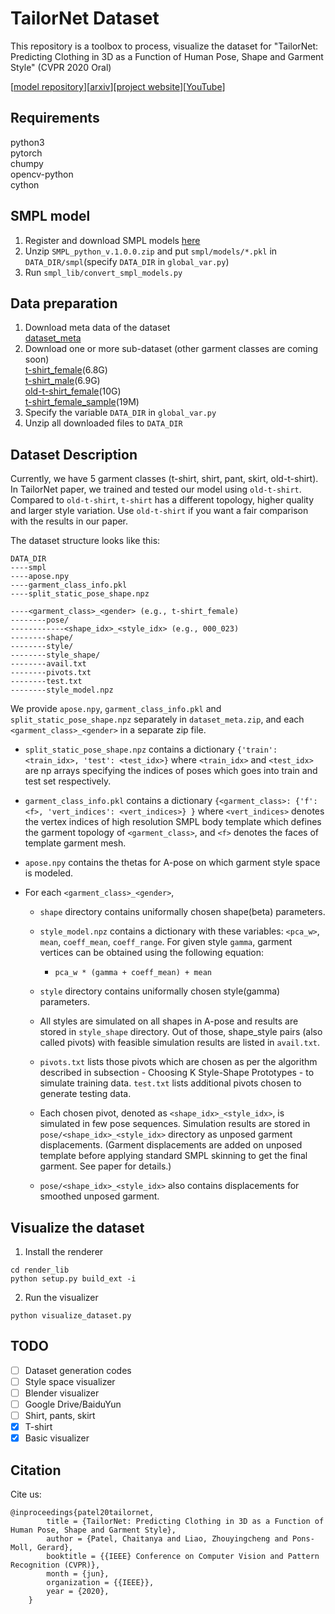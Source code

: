 # TailorNet Dataset
This repository is a toolbox to process, visualize the dataset for "TailorNet: Predicting Clothing in 3D as a Function of Human Pose, Shape and Garment Style" (CVPR 2020 Oral)  

[[model repository](https://github.com/chaitanya100100/TailorNet)][[arxiv](https://arxiv.org/abs/2003.04583)][[project website](https://virtualhumans.mpi-inf.mpg.de/tailornet/)][[YouTube](https://www.youtube.com/watch?v=F0O21a_fsBQ)]

## Requirements
python3  
pytorch  
chumpy  
opencv-python  
cython  

## SMPL model
1. Register and download SMPL models [here](https://smpl.is.tue.mpg.de/en)  
2. Unzip `SMPL_python_v.1.0.0.zip` and put `smpl/models/*.pkl` in `DATA_DIR/smpl`(specify `DATA_DIR` in `global_var.py`)   
3. Run `smpl_lib/convert_smpl_models.py`  

## Data preparation
1. Download meta data of the dataset  
[dataset_meta](https://datasets.d2.mpi-inf.mpg.de/tailornet/dataset_meta.zip)
2. Download one or more sub-dataset (other garment classes are coming soon)   
[t-shirt_female](https://datasets.d2.mpi-inf.mpg.de/tailornet/t-shirt_female.zip)\(6.8G\)  
[t-shirt_male](https://datasets.d2.mpi-inf.mpg.de/tailornet/t-shirt_male.zip)\(6.9G\)  
[old-t-shirt_female](https://datasets.d2.mpi-inf.mpg.de/tailornet/old-t-shirt_female.zip)\(10G\)  
[t-shirt_female_sample](https://datasets.d2.mpi-inf.mpg.de/tailornet/t-shirt_female_sample.zip)\(19M\)
3. Specify the variable `DATA_DIR` in `global_var.py`  
4. Unzip all downloaded files to `DATA_DIR`  

## Dataset Description
Currently, we have 5 garment classes (t-shirt, shirt, pant, skirt, old-t-shirt). 
In TailorNet paper, we trained and tested our model using `old-t-shirt`. 
Compared to `old-t-shirt`, `t-shirt` has a different topology, higher quality and larger style variation. 
Use `old-t-shirt` if you want a fair comparison with the results in our paper.  
   
The dataset structure looks like this:
```
DATA_DIR
----smpl
----apose.npy
----garment_class_info.pkl
----split_static_pose_shape.npz

----<garment_class>_<gender> (e.g., t-shirt_female)
--------pose/
------------<shape_idx>_<style_idx> (e.g., 000_023)
--------shape/
--------style/
--------style_shape/
--------avail.txt
--------pivots.txt
--------test.txt
--------style_model.npz
```

We provide `apose.npy`, `garment_class_info.pkl` and `split_static_pose_shape.npz` separately in `dataset_meta.zip`, and each `<garment_class>_<gender>` in a separate zip file.

- `split_static_pose_shape.npz` contains a dictionary `{'train': <train_idx>, 'test': <test_idx>}` where `<train_idx>` and `<test_idx>` are np arrays specifying the indices of poses which goes into train and test set respectively.
- `garment_class_info.pkl` contains a dictionary `{<garment_class>: {'f': <f>, 'vert_indices': <vert_indices>} }` where `<vert_indices>` denotes the vertex indices of high resolution SMPL body template which defines the garment topology of `<garment_class>`, and `<f>` denotes the faces of template garment mesh.
- `apose.npy` contains the thetas for A-pose on which garment style space is modeled.

- For each `<garment_class>_<gender>`,
  - `shape` directory contains uniformally chosen shape(beta) parameters.
  
  - `style_model.npz` contains a dictionary with these variables: `<pca_w>`, `mean`, `coeff_mean`, `coeff_range`. For given style `gamma`, garment vertices can be obtained using the following equation:
    - `pca_w * (gamma + coeff_mean) + mean`
  - `style` directory contains uniformally chosen style(gamma) parameters.
  - All styles are simulated on all shapes in A-pose and results are stored in `style_shape` directory. Out of those, shape_style pairs (also called pivots) with feasible simulation results are listed in `avail.txt`.
  - `pivots.txt` lists those pivots which are chosen as per the algorithm described in subsection - Choosing K Style-Shape Prototypes - to simulate training data. `test.txt` lists additional pivots chosen to generate testing data.
  - Each chosen pivot, denoted as `<shape_idx>_<style_idx>`, is simulated in few pose sequences. Simulation results are stored in `pose/<shape_idx>_<style_idx>` directory as unposed garment displacements. (Garment displacements are added on unposed template before applying standard SMPL skinning to get the final garment. See paper for details.)
  - `pose/<shape_idx>_<style_idx>` also contains displacements for smoothed unposed garment.

## Visualize the dataset
1. Install the renderer
```
cd render_lib
python setup.py build_ext -i
```
2. Run the visualizer
```
python visualize_dataset.py
```

## TODO
- [ ] Dataset generation codes
- [ ] Style space visualizer
- [ ] Blender visualizer
- [ ] Google Drive/BaiduYun
- [ ] Shirt, pants, skirt
- [x] T-shirt
- [x] Basic visualizer

## Citation
Cite us:
```
@inproceedings{patel20tailornet,
        title = {TailorNet: Predicting Clothing in 3D as a Function of Human Pose, Shape and Garment Style},
        author = {Patel, Chaitanya and Liao, Zhouyingcheng and Pons-Moll, Gerard},
        booktitle = {{IEEE} Conference on Computer Vision and Pattern Recognition (CVPR)},
        month = {jun},
        organization = {{IEEE}},
        year = {2020},
    }
```
